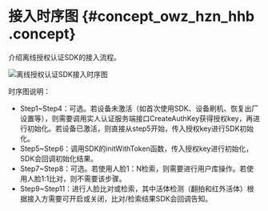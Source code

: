 # 接入时序图 {#concept_owz_hzn_hhb .concept}

介绍离线授权认证SDK的接入流程。

![](images/44080_zh-CN.png "离线授权认证SDK接入时序图")

时序图说明：

-   Step1~Step4：可选。若设备未激活（如首次使用SDK、设备刷机、恢复出厂设置等），则需要调用实人认证服务端接口CreateAuthKey获得授权key，再进行初始化。若设备已激活，则直接从step5开始，传入授权key进行SDK初始化。
-   Step5~Step6：调用SDK的initWithToken函数，传入授权key进行初始化，SDK会回调初始化结果。
-   Step7~Step8：可选。若使用人脸1：N检索，则需要进行用户库操作。若使用人脸1:1比对，则不需要该步骤。
-   Step9~Step11：进行人脸比对或检索，其中活体检测（翻拍和红外活体）根据接入方需要可开启或关闭，比对/检索结果SDK会回调告知。

